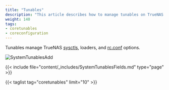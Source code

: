 ```yaml
---
title: "Tunables"
description: "This article describes how to manage tunables on TrueNAS CORE."
weight: 140
tags:
- coretunables
- coreconfiguration
---
```


Tunables manage TrueNAS [sysctls](https://www.freebsd.org/cgi/man.cgi?query=sysctl), loaders, and [rc.conf](https://www.freebsd.org/cgi/man.cgi?query=rc.conf) options.

![SystemTunablesAdd](/images/CORE/12.0/SystemTunablesAdd.png "Adding a Tunable")

{{< include file="content/_includes/SystemTunablesFields.md" type="page" >}}

{{< taglist tag="coretunables" limit="10" >}}

